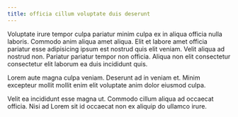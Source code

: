 ```yaml
---
title: officia cillum voluptate duis deserunt
---
```


Voluptate irure tempor culpa pariatur minim culpa ex in aliqua officia nulla laboris. Commodo anim aliqua amet aliqua. Elit et labore amet officia pariatur esse adipisicing ipsum est nostrud quis elit veniam. Velit aliqua ad nostrud non. Pariatur pariatur tempor non officia. Aliqua non elit consectetur consectetur elit laborum ea duis incididunt quis.

Lorem aute magna culpa veniam. Deserunt ad in veniam et. Minim excepteur mollit mollit enim elit voluptate anim dolor eiusmod culpa.

Velit ea incididunt esse magna ut. Commodo cillum aliqua ad occaecat officia. Nisi ad Lorem sit id occaecat non ex aliquip do ullamco irure.